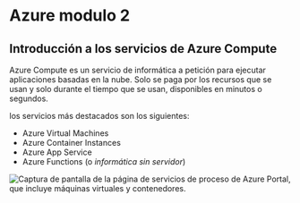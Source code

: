 # Azure modulo 2

## Introducción a los servicios de Azure Compute

Azure Compute es un servicio de informática a petición para ejecutar aplicaciones basadas en la nube. Solo se paga por los recursos que se usan y solo durante el tiempo que se usan, disponibles en minutos o segundos.

los servicios más destacados son los siguientes:

- Azure Virtual Machines
- Azure Container Instances
- Azure App Service
- Azure Functions (o *informática sin servidor*)

![Captura de pantalla de la página de servicios de proceso de Azure Portal, que incluye máquinas virtuales y contenedores.](https://docs.microsoft.com/es-es/learn/azure-fundamentals/azure-compute-fundamentals/media/compute-services-13e531e1.png)
